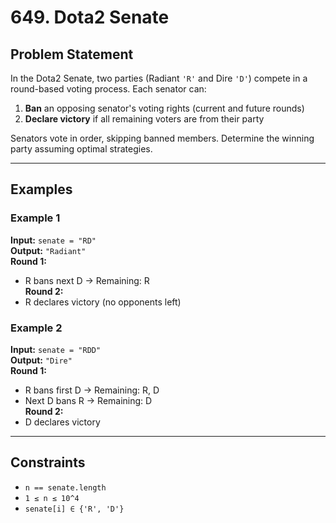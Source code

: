 # 649. Dota2 Senate

## Problem Statement
In the Dota2 Senate, two parties (Radiant `'R'` and Dire `'D'`) compete in a round-based voting process. Each senator can:
1. **Ban** an opposing senator's voting rights (current and future rounds)
2. **Declare victory** if all remaining voters are from their party

Senators vote in order, skipping banned members. Determine the winning party assuming optimal strategies.

---

## Examples

### Example 1
**Input:** `senate = "RD"`  
**Output:** `"Radiant"`  
**Round 1:**
- R bans next D → Remaining: R  
  **Round 2:**
- R declares victory (no opponents left)

### Example 2
**Input:** `senate = "RDD"`  
**Output:** `"Dire"`  
**Round 1:**
- R bans first D → Remaining: R, D
- Next D bans R → Remaining: D  
  **Round 2:**
- D declares victory

---

## Constraints
- `n == senate.length`
- `1 ≤ n ≤ 10^4`
- `senate[i] ∈ {'R', 'D'}` 